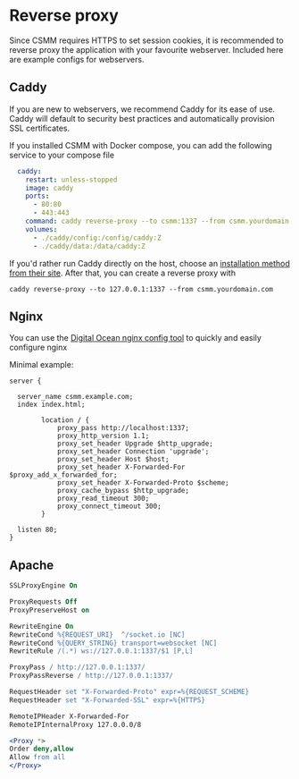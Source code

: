# Reverse proxy

Since CSMM requires HTTPS to set session cookies, it is recommended to reverse proxy the application with your favourite webserver. Included here are example configs for webservers.

## Caddy

If you are new to webservers, we recommend Caddy for its ease of use. Caddy will default to security best practices and automatically provision SSL certificates.

If you installed CSMM with Docker compose, you can add the following service to your compose file

```yml
  caddy:
    restart: unless-stopped
    image: caddy
    ports:
      - 80:80
      - 443:443
    command: caddy reverse-proxy --to csmm:1337 --from csmm.yourdomain.com
    volumes:
      - ./caddy/config:/config/caddy:Z
      - ./caddy/data:/data/caddy:Z
```

If you'd rather run Caddy directly on the host, choose an [installation method from their site](https://caddyserver.com/docs/install). After that, you can create a reverse proxy with

`caddy reverse-proxy --to 127.0.0.1:1337 --from csmm.yourdomain.com`

## Nginx

You can use the [Digital Ocean nginx config tool](https://www.digitalocean.com/community/tools/nginx?domains.0.server.domain=csmm.example.com&domains.0.php.php=false&domains.0.reverseProxy.reverseProxy=true&domains.0.reverseProxy.proxyPass=http%3A%2F%2F127.0.0.1%3A1337&domains.0.routing.root=false) to quickly and easily configure nginx

Minimal example:

```nginx
server {

  server_name csmm.example.com;
  index index.html;

        location / {
            proxy_pass http://localhost:1337;
            proxy_http_version 1.1;
            proxy_set_header Upgrade $http_upgrade;
            proxy_set_header Connection 'upgrade';
            proxy_set_header Host $host;
            proxy_set_header X-Forwarded-For $proxy_add_x_forwarded_for;
            proxy_set_header X-Forwarded-Proto $scheme;
            proxy_cache_bypass $http_upgrade;
            proxy_read_timeout 300;
            proxy_connect_timeout 300;
        }

  listen 80;
}
```

## Apache

```apache
SSLProxyEngine On

ProxyRequests Off
ProxyPreserveHost on

RewriteEngine On
RewriteCond %{REQUEST_URI}  ^/socket.io [NC]
RewriteCond %{QUERY_STRING} transport=websocket [NC]
RewriteRule /(.*) ws://127.0.0.1:1337/$1 [P,L]

ProxyPass / http://127.0.0.1:1337/
ProxyPassReverse / http://127.0.0.1:1337/

RequestHeader set "X-Forwarded-Proto" expr=%{REQUEST_SCHEME}
RequestHeader set "X-Forwarded-SSL" expr=%{HTTPS}

RemoteIPHeader X-Forwarded-For
RemoteIPInternalProxy 127.0.0.0/8

<Proxy *>
Order deny,allow
Allow from all
</Proxy>
```
